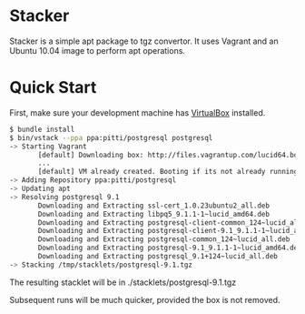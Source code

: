 Stacker
=======

Stacker is a simple apt package to tgz convertor. It uses Vagrant and an Ubuntu 10.04 image to perform apt operations.

Quick Start
===========

First, make sure your development machine has [VirtualBox](http://www.virtualbox.org) installed.

```bash
$ bundle install
$ bin/vstack --ppa ppa:pitti/postgresql postgresql
-> Starting Vagrant
       [default] Downloading box: http://files.vagrantup.com/lucid64.box
       ...
       [default] VM already created. Booting if its not already running...
-> Adding Repository ppa:pitti/postgresql
-> Updating apt
-> Resolving postgresql 9.1
       Downloading and Extracting ssl-cert_1.0.23ubuntu2_all.deb
       Downloading and Extracting libpq5_9.1.1-1~lucid_amd64.deb
       Downloading and Extracting postgresql-client-common_124~lucid_all.deb
       Downloading and Extracting postgresql-client-9.1_9.1.1-1~lucid_amd64.deb
       Downloading and Extracting postgresql-common_124~lucid_all.deb
       Downloading and Extracting postgresql-9.1_9.1.1-1~lucid_amd64.deb
       Downloading and Extracting postgresql_9.1+124~lucid_all.deb
-> Stacking /tmp/stacklets/postgresql-9.1.tgz
```

The resulting stacklet will be in ./stacklets/postgresql-9.1.tgz

Subsequent runs will be much quicker, provided the box is not removed.